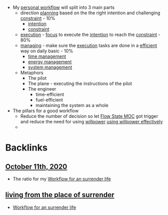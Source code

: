 - My [personal workflow](<personal workflow.md>) will split into 3 main parts
    - direction [planning](<planning.md>) based on the the right intention and challenging [constraint](<constraint.md>) - 10%
        - [intention](<intention.md>)
        - [constraint](<constraint.md>)
    - [execution](<execution.md>) - [focus](<focus.md>) to execute the [intention](<intention.md>) to reach the [constraint](<constraint.md>) - 80%
    - [managing](<managing.md>) - make sure the [execution](<execution.md>) tasks are done in a [efficient](<efficient.md>) way on daily basic - 10%
        - [time management](<time management.md>)
        - [energy management](<energy management.md>)
        - [system management](<system management.md>)
    - Metaphors
        - The pilot
        - The plane - executing the instructions of the pilot
        - The engineer
            - time-efficient
            - fuel-efficient
            - maintaining the system as a whole
- The pillars for a good workflow
    - Reduce the number of decision so let [Flow State MOC](<Flow State MOC.md>) got trigger and reduce the need for using [willpower](<willpower.md>) [using willpower effectively](<using willpower effectively.md>)
    - 

# Backlinks
## [October 11th, 2020](<October 11th, 2020.md>)
- The ratio for my [Workflow for an surrender life](<Workflow for an surrender life.md>)

## [living from the place of surrender](<living from the place of surrender.md>)
- [Workflow for an surrender life](<Workflow for an surrender life.md>)

